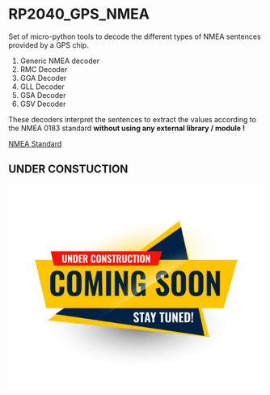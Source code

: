 # RP2040_GPS_NMEA
Set of micro-python tools to decode the different types of NMEA sentences provided by a GPS chip.

1. Generic NMEA decoder
2. RMC Decoder
3. GGA Decoder 
4. GLL Decoder
5. GSA Decoder
6. GSV Decoder

These decoders interpret the sentences to extract the values according to the NMEA 0183 standard **without using any external library / module !**

[NMEA Standard](https://en.wikipedia.org/wiki/NMEA_0183)


## UNDER CONSTUCTION
![Pic](https://github.com/MicroControleurMonde/RP2040_GPS_NMEA/blob/main/1411798446.jpg)

